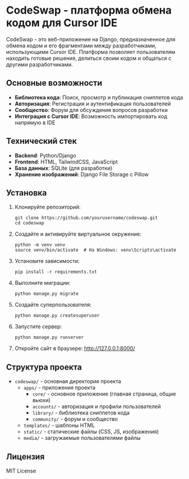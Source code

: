 # CodeSwap - платформа обмена кодом для Cursor IDE

CodeSwap - это веб-приложение на Django, предназначенное для обмена кодом и его фрагментами между разработчиками, использующими Cursor IDE. Платформа позволяет пользователям находить готовые решения, делиться своим кодом и общаться с другими разработчиками.

## Основные возможности

- **Библиотека кода**: Поиск, просмотр и публикация сниппетов кода
- **Авторизация**: Регистрация и аутентификация пользователей
- **Сообщество**: Форум для обсуждения вопросов разработки
- **Интеграция с Cursor IDE**: Возможность импортировать код напрямую в IDE

## Технический стек

- **Backend**: Python/Django
- **Frontend**: HTML, TailwindCSS, JavaScript
- **База данных**: SQLite (для разработки)
- **Хранение изображений**: Django File Storage с Pillow

## Установка

1. Клонируйте репозиторий:
   ```
   git clone https://github.com/yourusername/codeswap.git
   cd codeswap
   ```

2. Создайте и активируйте виртуальное окружение:
   ```
   python -m venv venv
   source venv/bin/activate  # На Windows: venv\Scripts\activate
   ```

3. Установите зависимости:
   ```
   pip install -r requirements.txt
   ```

4. Выполните миграции:
   ```
   python manage.py migrate
   ```

5. Создайте суперпользователя:
   ```
   python manage.py createsuperuser
   ```

6. Запустите сервер:
   ```
   python manage.py runserver
   ```

7. Откройте сайт в браузере: http://127.0.0.1:8000/

## Структура проекта

- `codeswap/` - основная директория проекта
  - `apps/` - приложения проекта
    - `core/` - основное приложение (главная страница, общие вьюхи)
    - `accounts/` - авторизация и профили пользователей
    - `library/` - библиотека сниппетов кода
    - `community/` - форум и сообщество
  - `templates/` - шаблоны HTML
  - `static/` - статические файлы (CSS, JS, изображения)
  - `media/` - загружаемые пользователями файлы

## Лицензия

MIT License 